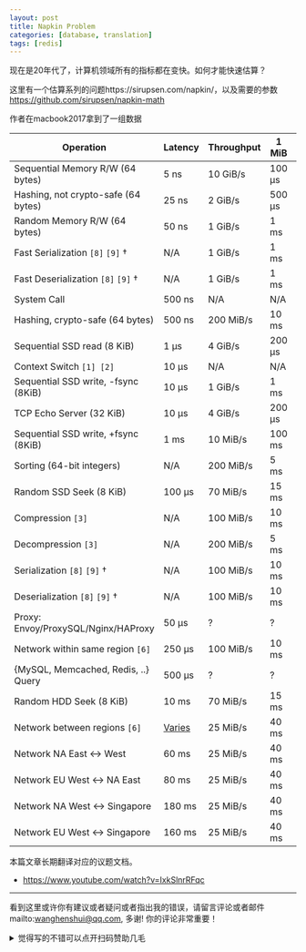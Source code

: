 ```yaml
---
layout: post
title: Napkin Problem
categories: [database, translation]
tags: [redis]
---
```


现在是20年代了，计算机领域所有的指标都在变快。如何才能快速估算？

这里有一个估算系列的问题https://sirupsen.com/napkin/，以及需要的参数 https://github.com/sirupsen/napkin-math

<!-- more -->
作者在macbook2017拿到了一组数据

| Operation                           | Latency                                  | Throughput | 1 MiB  | 1 GiB  |
| ----------------------------------- | ---------------------------------------- | ---------- | ------ | ------ |
| Sequential Memory R/W (64 bytes)    | 5 ns                                     | 10 GiB/s   | 100 μs | 100 ms |
| Hashing, not crypto-safe (64 bytes) | 25 ns                                    | 2 GiB/s    | 500 μs | 500 ms |
| Random Memory R/W (64 bytes)        | 50 ns                                    | 1 GiB/s    | 1 ms   | 1 s    |
| Fast Serialization `[8]` `[9]` †    | N/A                                      | 1 GiB/s    | 1 ms   | 1s     |
| Fast Deserialization `[8]` `[9]` †  | N/A                                      | 1 GiB/s    | 1 ms   | 1s     |
| System Call                         | 500 ns                                   | N/A        | N/A    | N/A    |
| Hashing, crypto-safe (64 bytes)     | 500 ns                                   | 200 MiB/s  | 10 ms  | 10s    |
| Sequential SSD read (8 KiB)         | 1 μs                                     | 4 GiB/s    | 200 μs | 200 ms |
| Context Switch `[1] [2]`            | 10 μs                                    | N/A        | N/A    | N/A    |
| Sequential SSD write, -fsync (8KiB) | 10 μs                                    | 1 GiB/s    | 1 ms   | 1 s    |
| TCP Echo Server (32 KiB)            | 10 μs                                    | 4 GiB/s    | 200 μs | 200 ms |
| Sequential SSD write, +fsync (8KiB) | 1 ms                                     | 10 MiB/s   | 100 ms | 2 min  |
| Sorting (64-bit integers)           | N/A                                      | 200 MiB/s  | 5 ms   | 5 s    |
| Random SSD Seek (8 KiB)             | 100 μs                                   | 70 MiB/s   | 15 ms  | 15 s   |
| Compression `[3]`                   | N/A                                      | 100 MiB/s  | 10 ms  | 10s    |
| Decompression `[3]`                 | N/A                                      | 200 MiB/s  | 5 ms   | 5s     |
| Serialization `[8]` `[9]` †         | N/A                                      | 100 MiB/s  | 10 ms  | 10s    |
| Deserialization `[8]` `[9]` †       | N/A                                      | 100 MiB/s  | 10 ms  | 10s    |
| Proxy: Envoy/ProxySQL/Nginx/HAProxy | 50 μs                                    | ?          | ?      | ?      |
| Network within same region `[6]`    | 250 μs                                   | 100 MiB/s  | 10 ms  | 10s    |
| {MySQL, Memcached, Redis, ..} Query | 500 μs                                   | ?          | ?      | ?      |
| Random HDD Seek (8 KiB)             | 10 ms                                    | 70 MiB/s   | 15 ms  | 15 s   |
| Network between regions `[6]`       | [Varies](https://www.cloudping.co/grid#) | 25 MiB/s   | 40 ms  | 40s    |
| Network NA East <-> West            | 60 ms                                    | 25 MiB/s   | 40 ms  | 40s    |
| Network EU West <-> NA East         | 80 ms                                    | 25 MiB/s   | 40 ms  | 40s    |
| Network NA West <-> Singapore       | 180 ms                                   | 25 MiB/s   | 40 ms  | 40s    |
| Network EU West <-> Singapore       | 160 ms                                   | 25 MiB/s   | 40 ms  | 40s    |



本篇文章长期翻译对应的议题文档。



- https://www.youtube.com/watch?v=IxkSlnrRFqc




---

看到这里或许你有建议或者疑问或者指出我的错误，请留言评论或者邮件mailto:wanghenshui@qq.com, 多谢!  你的评论非常重要！

<details>
<summary>觉得写的不错可以点开扫码赞助几毛</summary>
<img src="https://wanghenshui.github.io/assets/wepay.png" alt="微信转账">
</details>

